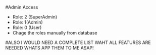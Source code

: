 #Admin Access
* Role: 2 (SuperAdmin)
* Role: 1(Admin)
* Role: 0 (User)
* Chage the roles manually from database

#ALSO I WOULD NEED A COMPLETE LIST WAHT ALL FEATURES ARE NEEDED WHATS APP THEM TO ME ASAP!